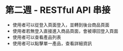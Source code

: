 # 第二週 - RESTful API 串接

- 使用者可以從登入頁面登入，並轉到後台商品頁面<br>
- 使用者若無登入直接進入商品頁面，會被導回登入頁面<br>
- 使用者可以查看產品列表<br>
- 使用者可以點擊單一產品，查看詳細資訊
